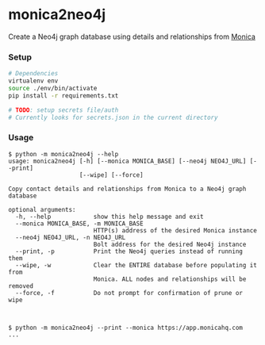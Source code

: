 # monica2neo4j #

Create a Neo4j graph database using details and relationships from [Monica](https://github.com/monicahq/monica)

### Setup ###

```bash
# Dependencies
virtualenv env
source ./env/bin/activate
pip install -r requirements.txt

# TODO: setup secrets file/auth
# Currently looks for secrets.json in the current directory
```

### Usage ###

```console
$ python -m monica2neo4j --help
usage: monica2neo4j [-h] [--monica MONICA_BASE] [--neo4j NEO4J_URL] [--print]
                    [--wipe] [--force]

Copy contact details and relationships from Monica to a Neo4j graph database

optional arguments:
  -h, --help            show this help message and exit
  --monica MONICA_BASE, -m MONICA_BASE
                        HTTP(s) address of the desired Monica instance
  --neo4j NEO4J_URL, -n NEO4J_URL
                        Bolt address for the desired Neo4j instance
  --print, -p           Print the Neo4j queries instead of running them
  --wipe, -w            Clear the ENTIRE database before populating it from
                        Monica. ALL nodes and relationships will be removed
  --force, -f           Do not prompt for confirmation of prune or wipe



$ python -m monica2neo4j --print --monica https://app.monicahq.com
...
```
